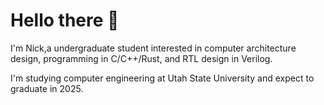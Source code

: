 # Hello there 👋

I'm Nick,a undergraduate student interested in computer architecture design, programming in C/C++/Rust,
and RTL design in Verilog.

I'm studying computer engineering at Utah State University and expect to graduate in 2025.

<!---
nwad123/nwad123 is a ✨ special ✨ repository because its `README.md` (this file) appears on your GitHub profile.
You can click the Preview link to take a look at your changes.
--->
